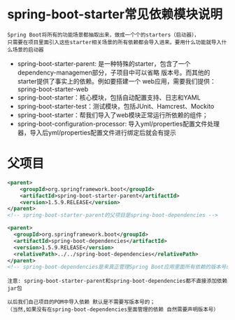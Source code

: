 # spring-boot-starter常见依赖模块说明

    Spring Boot将所有的功能场景都抽取出来，做成一个个的starters（启动器），
    只需要在项目里面引入这些starter相关场景的所有依赖都会导入进来。要用什么功能就导入什么场景的启动器

- spring-boot-starter-parent: 是一种特殊的starter，包含了一个 dependency-managemen部分，子项目中可以省略 版本号。而其他的starter提供了事实上的依赖。例如要搭建一个 web应用，需要我们提供：spring-boot-starter-web
- spring-boot-starter：核心模块，包括自动配置支持、日志和YAML
- spring-boot-starter-test：测试模块，包括JUnit、Hamcrest、Mockito
- spring-boot-starter：帮我们导入了web模块正常运行所依赖的组件；
- spring-boot-configuration-processor: 导入yml/properties配置文件处理器，导入后yml/properties配置文件进行绑定后就会有提示

# 父项目

```xml
<parent>
    <groupId>org.springframework.boot</groupId>
    <artifactId>spring-boot-starter-parent</artifactId>
    <version>1.5.9.RELEASE</version>
</parent>
<!-- spring-boot-starter-parent的父项目是spring-boot-dependencies -->

<parent>
  <groupId>org.springframework.boot</groupId>
  <artifactId>spring-boot-dependencies</artifactId>
  <version>1.5.9.RELEASE</version>
  <relativePath>../../spring-boot-dependencies</relativePath>
</parent>
<!-- spring-boot-dependencies是来真正管理Spring Boot应用里面所有依赖的版本号的；-->
```

    注意: spring-boot-starter-parent和spring-boot-dependencies都不直接添加依赖jar包
    
    以后我们自己项目的POM中导入依赖 默认是不需要写版本号的；
    （当然,如果没有在spring-boot-dependencies里面管理的依赖 自然需要声明版本号）